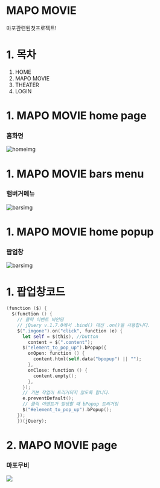 # MAPO MOVIE

마포관련된첫프로젝트!

# 1. 목차

1. HOME
2. MAPO MOVIE
3. THEATER
4. LOGIN

# 1. MAPO MOVIE home page

### 홈화면

![homeimg](https://user-images.githubusercontent.com/103020096/171074582-5aeafd3f-0a7c-40c3-88ae-77bfa7605a9f.jpg)

# 1. MAPO MOVIE bars menu

### 햄버거메뉴

![barsimg](https://user-images.githubusercontent.com/103020096/171076420-c0986dfc-d2a1-4d9b-91a2-2eee0a7782b2.jpg)

# 1. MAPO MOVIE home popup

### 팝업창

![barsimg](https://user-images.githubusercontent.com/103020096/171076420-c0986dfc-d2a1-4d9b-91a2-2eee0a7782b2.jpg)

# 1. 팝업창코드

```swift
(function ($) {
  $(function () {
    // 클릭 이벤트 바인딩
    // jQuery v.1.7.0에서 .bind() 대신 .on()을 사용합니다.
    $(".imgone").on("click", function (e) {
      let self = $(this), //button
        content = $(".content");
      $("element_to_pop_up").bPopup({
        onOpen: function () {
          content.html(self.data("bpopup") || "");
        },
        onClose: function () {
          content.empty();
        },
      });
      // 기본 작업이 트리거되지 않도록 합니다.
      e.preventDefault();
      // 클릭 이벤트가 발생할 때 bPopup 트리거링
      $("#element_to_pop_up").bPopup();
    });
    })(jQuery);
```

# 2. MAPO MOVIE page

### 마포무비

<img src="../index/mapomovie.jpg">
